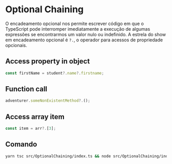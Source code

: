 # Optional Chaining

O encadeamento opcional nos permite escrever código em que o TypeScript pode interromper imediatamente a execução de algumas expressões se encontrarmos um valor nulo ou indefinido. A estrela do show em encadeamento opcional é `?.`, o operador para acessos de propriedade opcionais.

## Access property in object

```ts
const firstName = student?.name?.firstname;
```

## Function call

```ts
adventurer.someNonExistentMethod?.();
```

## Access array item

```ts
const item = arr?.[3];
```

## Comando

```bash
yarn tsc src/OptionalChaining/index.ts && node src/OptionalChaining/index.js
```